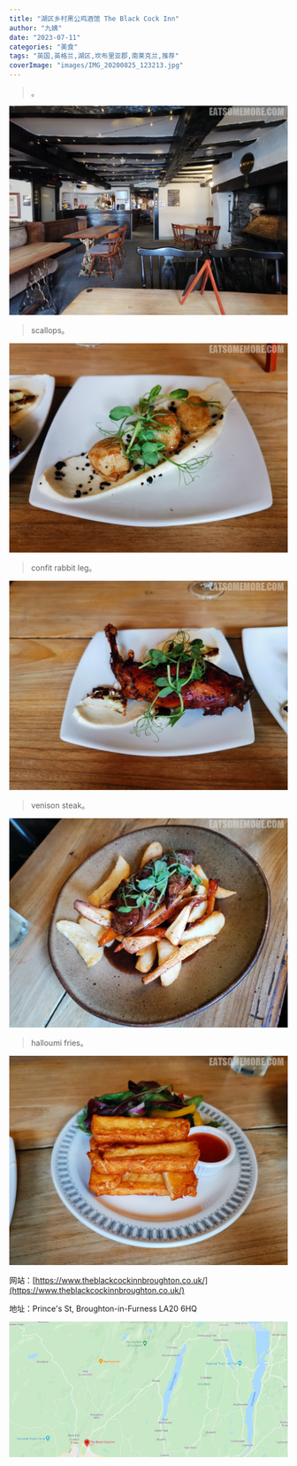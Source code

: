 ```yaml
---
title: "湖区乡村黑公鸡酒馆 The Black Cock Inn"
author: "九姨"
date: "2023-07-11"
categories: "美食"
tags: "英国,英格兰,湖区,坎布里亚郡,南莱克兰,推荐"
coverImage: "images/IMG_20200825_123213.jpg"
---
```


>。

![The Black Cock Inn](images/IMG_20200825_120325.jpg)

>scallops。

![The Black Cock Inn](images/IMG_20200825_123213.jpg)

>confit rabbit leg。

![The Black Cock Inn](images/IMG_20200825_123218.jpg)

>venison steak。

![The Black Cock Inn](images/IMG_20200825_123225.jpg)

>halloumi fries。

![The Black Cock Inn](images/IMG_20200825_123511.jpg)


网站：[https://www.theblackcockinnbroughton.co.uk/](https://www.theblackcockinnbroughton.co.uk/)

地址：Prince's St, Broughton-in-Furness LA20 6HQ

![The Black Cock Inn](images/blackcock.jpg)